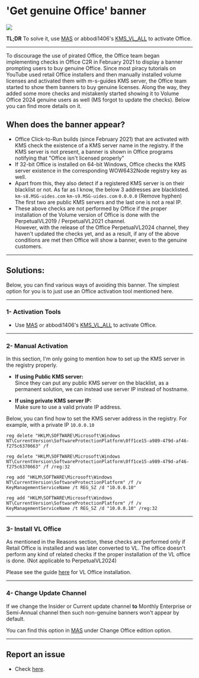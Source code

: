 # 'Get genuine Office' banner

![](/img/office-license-is-not-genuine.png)

**TL;DR** To solve it, use [MAS](intro.md) or abbodi1406's [KMS_VL_ALL](https://github.com/abbodi1406/KMS_VL_ALL_AIO/) to activate Office.

------------------------------------------------------------------------

To discourage the use of pirated Office, the Office team began implementing checks in Office C2R in February 2021 to display a banner prompting users to buy genuine Office. Since most piracy tutorials on YouTube used retail Office installers and then manually installed volume licenses and activated them with m-s-guides KMS server, the Office team started to show them banners to buy genuine licenses. Along the way, they added some more checks and mistakenly started showing it to Volume Office 2024 genuine users as well (MS forgot to update the checks). Below you can find more details on it.

## When does the banner appear?

-   Office Click-to-Run builds (since February 2021) that are activated with KMS check the existence of a KMS server name in the registry. If the KMS server is not present, a banner is shown in Office programs notifying that "Office isn't licensed properly"
-   If 32-bit Office is installed on 64-bit Windows, Office checks the KMS server existence in the corresponding WOW6432Node registry key as well.
-   Apart from this, they also detect if a registered KMS server is on their blacklist or not. As far as I know, the below 3 addresses are blacklisted.  
    `km-s8.MSG-uides.com` `km-s9.MSG-uides.com` `0.0.0.0` (Remove hyphen)  
    The first two are public KMS servers and the last one is not a real IP.
-   These above checks are not performed by Office if the proper installation of the Volume version of Office is done with the PerpetualVL2019 / PerpetualVL2021 channel.  
    However, with the release of the Office PerpetualVL2024 channel, they haven't updated the checks yet, and as a result, if any of the above conditions are met then Office will show a banner, even to the genuine customers.

------------------------------------------------------------------------

## Solutions:

Below, you can find various ways of avoiding this banner. The simplest option for you is to just use an Office activation tool mentioned here.

------------------------------------------------------------------------

### 1- Activation Tools

-   Use [MAS](intro.md) or abbodi1406's [KMS_VL_ALL](https://github.com/abbodi1406/KMS_VL_ALL_AIO/) to activate Office.

------------------------------------------------------------------------

### 2- Manual Activation

In this section, I'm only going to mention how to set up the KMS server in the registry properly.

-   **If using Public KMS server:**  
    Since they can put any public KMS server on the blacklist, as a permanent solution, we can instead use server IP instead of hostname.

-   **If using private KMS server IP:**  
    Make sure to use a valid private IP address.

Below, you can find how to set the KMS server address in the registry. For example, with a private IP `10.0.0.10`

```         
reg delete "HKLM\SOFTWARE\Microsoft\Windows NT\CurrentVersion\SoftwareProtectionPlatform\0ff1ce15-a989-479d-af46-f275c6370663" /f

reg delete "HKLM\SOFTWARE\Microsoft\Windows NT\CurrentVersion\SoftwareProtectionPlatform\0ff1ce15-a989-479d-af46-f275c6370663" /f /reg:32

reg add "HKLM\SOFTWARE\Microsoft\Windows NT\CurrentVersion\SoftwareProtectionPlatform" /f /v KeyManagementServiceName /t REG_SZ /d "10.0.0.10"

reg add "HKLM\SOFTWARE\Microsoft\Windows NT\CurrentVersion\SoftwareProtectionPlatform" /f /v KeyManagementServiceName /t REG_SZ /d "10.0.0.10" /reg:32
```

------------------------------------------------------------------------

### 3- Install VL Office

As mentioned in the Reasons section, these checks are performed only if Retail Office is installed and was later converted to VL. The office doesn't perform any kind of related checks if the proper installation of the VL office is done. (Not applicable to PerpetualVL2024)

Please see the guide [here](https://gravesoft.dev/office_c2r_custom) for VL Office installation.

------------------------------------------------------------------------

### 4- Change Update Channel

If we change the Insider or Current update channel **to** Monthly Enterprise or Semi-Annual channel then such non-genuine banners won't appear by default.

You can find this option in [MAS](intro.md) under Change Office edition option.

------------------------------------------------------------------------

## Report an issue

-   Check [here](troubleshoot.md).
